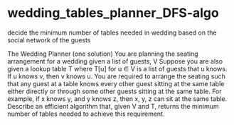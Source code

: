 # wedding_tables_planner_DFS-algo
decide the minimum number of tables needed in wedding based on the social network of the guests  


The Wedding Planner (one solution)
You are planning the seating arrangement for a wedding given a list of guests, V Suppose you are also given a lookup table T where T[u] for u ∈ V is a list of guests that u knows. If u knows v, then v knows u. You are required to arrange the seating such that any guest at a table knows every other guest sitting at the same table either directly or through some other guests sitting at the same table. For example, if x knows y, and y knows z, then x, y, z can sit at the same table. Describe an efficient algorithm that, given V and T, returns the minimum number of tables needed to achieve this requirement. 
